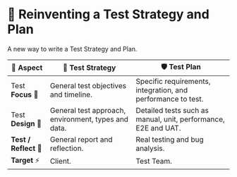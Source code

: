 # 🧪 Reinventing a Test Strategy and Plan
A new way to write a Test Strategy and Plan.

| 🧊 Aspect               | 🚀 Test Strategy                                                            | 🛡️ Test Plan                                                                                                     |
| ------------------------ | ----------------------------------------------------------------------------- | ----------------------------------------------------------------------------------------------------------------- |
| Test **Focus** 💫             | General test objectives and timeline.                              | Specific requirements, integration,  and performance to test.                                  |
| Test **Design** 📐       | General test approach, environment, types and data.                 | Detailed tests such as manual, unit, performance, E2E and UAT.                                |
| **Test / Reflect** 🐞 | General report and reflection.                     | Real testing and bug analysis.                         |
| **Target** ⚡️          | Client.                                                                  | Test Team.                                                                                                          |
